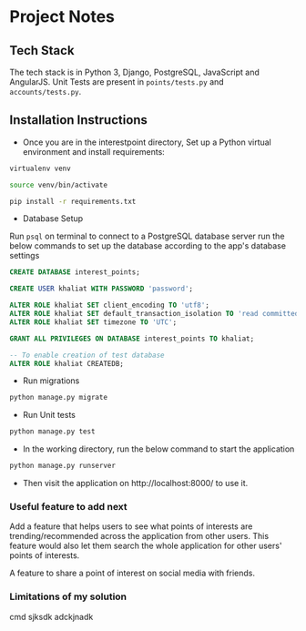 # Project Notes

## Tech Stack

The tech stack is in Python 3, Django, PostgreSQL, JavaScript and AngularJS. Unit Tests are present in `points/tests.py` and `accounts/tests.py`.

## Installation Instructions

- Once you are in the interestpoint directory, Set up a Python virtual environment and install requirements:

```bash
virtualenv venv

source venv/bin/activate

pip install -r requirements.txt

```

- Database Setup

Run `psql` on terminal to connect to a PostgreSQL database server run the below commands to set up the database according to the app's database settings

```sql
CREATE DATABASE interest_points;

CREATE USER khaliat WITH PASSWORD 'password';

ALTER ROLE khaliat SET client_encoding TO 'utf8';
ALTER ROLE khaliat SET default_transaction_isolation TO 'read committed';
ALTER ROLE khaliat SET timezone TO 'UTC';

GRANT ALL PRIVILEGES ON DATABASE interest_points TO khaliat;

-- To enable creation of test database
ALTER ROLE khaliat CREATEDB;
```

- Run migrations

```bash
python manage.py migrate
```

- Run Unit tests

```bash
python manage.py test
```

- In the working directory, run the below command to start the application

```bash
python manage.py runserver
```

- Then visit the application on http://localhost:8000/ to use it.

### Useful feature to add next

Add a feature that helps users to see what points of interests are trending/recommended across the application from other users. This feature would also let them search the whole application for other users' points of interests.

A feature to share a point of interest on social media with friends.

### Limitations of my solution

cmd sjksdk adckjnadk